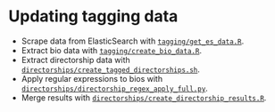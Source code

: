 # Updating tagging data

- Scrape data from ElasticSearch with [`tagging/get_es_data.R`](tagging/get_es_data.R).
- Extract bio data with [`tagging/create_bio_data.R`](tagging/create_bio_data.R).
- Extract directorship data with [`directorships/create_tagged_directorships.sh`](directorships/create_tagged_directorships.sh).
- Apply regular expressions to bios with [`directorships/directorship_regex_apply_full.py`](directorships/directorship_regex_apply_full.py).
- Merge results with [`directorships/create_directorship_results.R`](directorships/create_directorship_results.R).
